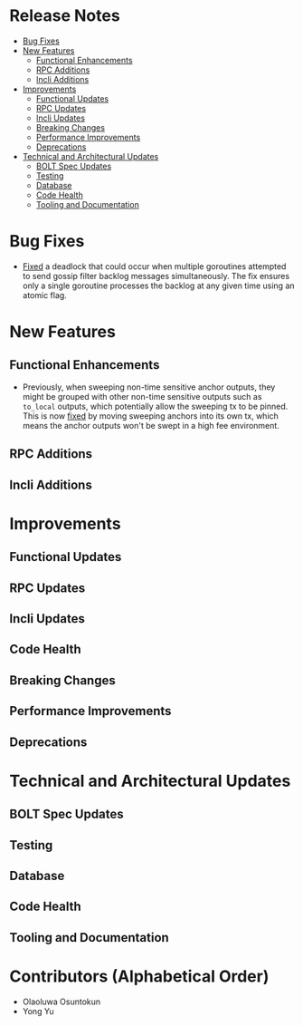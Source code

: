 # Release Notes
- [Bug Fixes](#bug-fixes)
- [New Features](#new-features)
    - [Functional Enhancements](#functional-enhancements)
    - [RPC Additions](#rpc-additions)
    - [lncli Additions](#lncli-additions)
- [Improvements](#improvements)
    - [Functional Updates](#functional-updates)
    - [RPC Updates](#rpc-updates)
    - [lncli Updates](#lncli-updates)
    - [Breaking Changes](#breaking-changes)
    - [Performance Improvements](#performance-improvements)
    - [Deprecations](#deprecations)
- [Technical and Architectural Updates](#technical-and-architectural-updates)
    - [BOLT Spec Updates](#bolt-spec-updates)
    - [Testing](#testing)
    - [Database](#database)
    - [Code Health](#code-health)
    - [Tooling and Documentation](#tooling-and-documentation)

# Bug Fixes

- [Fixed](https://github.com/lightningnetwork/lnd/pull/10097) a deadlock that
  could occur when multiple goroutines attempted to send gossip filter backlog
  messages simultaneously. The fix ensures only a single goroutine processes the
  backlog at any given time using an atomic flag.

# New Features

## Functional Enhancements

- Previously, when sweeping non-time sensitive anchor outputs, they might be
  grouped with other non-time sensitive outputs such as `to_local` outputs,
  which potentially allow the sweeping tx to be pinned. This is now
  [fixed](https://github.com/lightningnetwork/lnd/pull/10117) by moving sweeping
  anchors into its own tx, which means the anchor outputs won't be swept in a
  high fee environment.

## RPC Additions

## lncli Additions

# Improvements

## Functional Updates

## RPC Updates

## lncli Updates

## Code Health

## Breaking Changes

## Performance Improvements

## Deprecations

# Technical and Architectural Updates

## BOLT Spec Updates

## Testing

## Database

## Code Health

## Tooling and Documentation

# Contributors (Alphabetical Order)

* Olaoluwa Osuntokun
* Yong Yu
